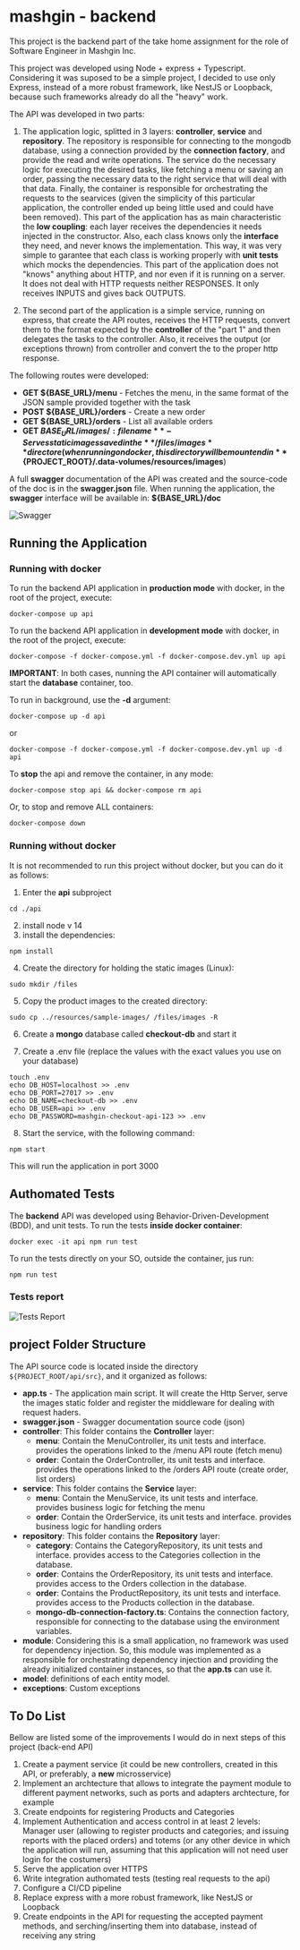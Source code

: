# mashgin - backend

This project is the backend part of the take home assignment for the role of Software Engineer in Mashgin Inc.

This project was developed using Node + express + Typescript. Considering it was suposed to be a simple project, I decided to use only Express, instead of a more robust framework, like NestJS or Loopback, because such frameworks already do all the "heavy" work.

The API was developed in two parts:

1. The application logic, splitted in 3 layers: **controller**, **service** and **repository**. The repository is responsible for connecting to the mongodb database, using a connection provided by the **connection factory**, and provide the read and write operations. The service do the necessary logic for executing the desired tasks, like fetching a menu or saving an order, passing the necessary data to the right service that will deal with that data. Finally, the container is responsible for orchestrating the requests to the searvices (given the simplicity of this particular application, the controller ended up being little used and could have been removed).  This part of the application has as main characteristic the **low coupling**: each layer receives the dependencies it needs injected in the constructor. Also, each class knows only the **interface** they need, and never knows the implementation. This way, it was very simple to garantee that each class is working properly with **unit tests** which mocks the dependencies. This part of the application does not "knows" anything about HTTP, and nor even if it is running on a server. It does not deal with HTTP requests neither RESPONSES. It only receives INPUTS and gives back OUTPUTS.

2. The second part of the application is a simple service, running on express, that create the API routes, receives the HTTP requests, convert them to the format expected by the **controller** of the "part 1" and then delegates the tasks to the controller. Also, it receives the output (or exceptions thrown)  from controller and convert the to the proper http response.

The following routes were developed:


* **GET ${BASE_URL}/menu** - Fetches the menu, in the same format of the JSON sample provided together with the task
* **POST ${BASE_URL}/orders** - Create a new order
* **GET ${BASE_URL}/orders** - List all available orders
* **GET ${BASE_URL}/images/:filename** - Serves static images saved in the **/files/images** directore (when running on docker, this directory will be mountend in **${PROJECT_ROOT}/.data-volumes/resources/images**)


A full **swagger** documentation of the API was created and the source-code of the doc is in the **swagger.json** file. When running the application, the **swagger** interface will be available in: **${BASE_URL}/doc**

![Swagger](../resources/prints/5-swagger.png?raw=true "Swagger")


## Running the Application

### Running with docker

To run the backend API application in **production mode** with docker, in the root of the project, execute:

```
docker-compose up api
```

To run the backend API application in **development mode** with docker, in the root of the project, execute:

```
docker-compose -f docker-compose.yml -f docker-compose.dev.yml up api
```

**IMPORTANT**: In both cases, nunning the API container will automatically start the **database** container, too.

To run in background, use the **-d** argument:


```
docker-compose up -d api
```
or
```
docker-compose -f docker-compose.yml -f docker-compose.dev.yml up -d api
```

To **stop** the api and remove the container, in any mode:


```
docker-compose stop api && docker-compose rm api
```

Or, to stop and remove ALL containers:


```
docker-compose down
```



### Running without docker

It is not recommended to run this project without docker, but you can do it as follows:

1. Enter the **api** subproject
```
cd ./api
```
2. install node v 14
3. install the dependencies:
```
npm install
```
4. Create the directory for holding the static images (Linux):
```
sudo mkdir /files
```

5. Copy the product images to the created directory:
```
sudo cp ../resources/sample-images/ /files/images -R
```
6. Create a **mongo** database called **checkout-db** and start it

7. Create a .env file (replace the values with the exact values you use on your database)
```
touch .env
echo DB_HOST=localhost >> .env
echo DB_PORT=27017 >> .env
echo DB_NAME=checkout-db >> .env
echo DB_USER=api >> .env
echo DB_PASSWORD=mashgin-checkout-api-123 >> .env
```

8. Start the service, with the following command:
```
npm start
```

This will run the application in port 3000



## Authomated Tests

The **backend** API was developed using Behavior-Driven-Development (BDD), and unit tests. To run the tests **inside docker container**:

```
docker exec -it api npm run test
```

To run the tests directly on your SO, outside the container, jus run:

```
npm run test
```

### Tests report

![Tests Report](../resources/prints/4-unit-tests.png?raw=true "Test Report")


## project Folder Structure

The API source code is located inside the directory ```${PROJECT_ROOT/api/src}```, and it organized as follows:

* **app.ts** - The application main script. It will create the Http Server, serve the images static folder and register the middleware for dealing with request haders.
* **swagger.json** - Swagger documentation source code (json)
* **controller**: This folder contains the **Controller** layer:
  * **menu**: Contain the MenuController, its unit tests and interface. provides the operations linked to the /menu API route (fetch menu)
  * **order**: Contain the OrderController, its unit tests and interface.  provides the operations linked to the /orders API route (create order, list orders)
* **service**: This folder contains the **Service** layer:
  * **menu**: Contain the MenuService, its unit tests and interface. provides business logic for fetching the menu
  * **order**: Contain the OrderService, its unit tests and interface. provides business logic for handling orders
* **repository**: This folder contains the **Repository** layer:
  * **category**: Contains the CategoryRepository, its unit tests and interface. provides access to the Categories collection in the database.
  * **order**: Contains the OrderRepository, its unit tests and interface. provides access to the Orders collection in the database.
  * **order**: Contains the ProductRepository, its unit tests and interface. provides access to the Products collection in the database.
  * **mongo-db-connection-factory.ts**: Contains the connection factory, responsible for connecting to the database using the environment variables.
* **module**: Considering this is a small application, no framework was used for dependency injection. So, this module was implemented as a responsible for orchestrating dependency injection and providing the already initialized  container instances, so that the **app.ts** can use it.
* **model**: definitions of each entity model.
* **exceptions**: Custom exceptions

## To Do List

Bellow are listed some of the improvements I would do in next steps of this project (back-end API)

1. Create a payment service (it could be new controllers, created in this API, or preferably, a **new** microsservice)
2. Implement an archtecture that allows to integrate the payment module to different payment networks, such as ports and adapters archtecture, for example
3. Create endpoints for registering Products and Categories
4. Implement Authentication and access control in at least 2 levels: Manager user (allowing to register products and categories; and issuing reports with the placed orders) and totems (or any other device in which the application will run, assuming that this application will not need user login for the costumers)
5. Serve the application over HTTPS
6. Write integration authomated tests (testing real requests to the api)
7. Configure a CI/CD pipeline
8. Replace express with a more robust framework, like NestJS or Loopback
9. Create endpoints in the API for requesting the accepted payment methods, and serching/inserting them into database, instead of receiving any string